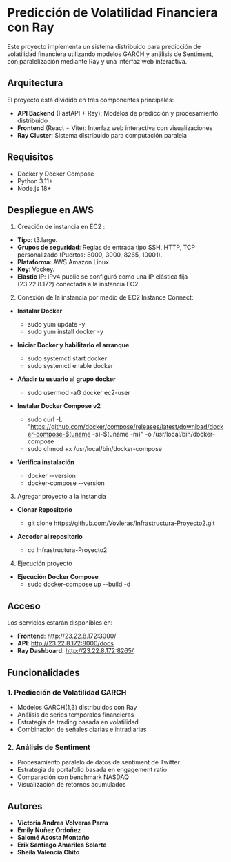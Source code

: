 
# Predicción de Volatilidad Financiera con Ray

Este proyecto implementa un sistema distribuido para predicción de volatilidad financiera utilizando modelos GARCH y análisis de Sentiment, con paralelización mediante Ray y una interfaz web interactiva.

## Arquitectura

El proyecto está dividido en tres componentes principales:
- **API Backend** (FastAPI + Ray): Modelos de predicción y procesamiento distribuido
- **Frontend** (React + Vite): Interfaz web interactiva con visualizaciones
- **Ray Cluster**: Sistema distribuido para computación paralela
  
## Requisitos
- Docker y Docker Compose
- Python 3.11+
- Node.js 18+

## Despliegue en AWS

1. Creación de instancia en EC2 :

- **Tipo**: t3.large.
- **Grupos de seguridad**: Reglas de entrada tipo SSH, HTTP, TCP personalizado (Puertos: 8000, 3000, 8265, 10001).
- **Plataforma**: AWS Amazon Linux.
- **Key**: Vockey.
- **Elastic IP**: IPv4 public se configuró como una IP elástica fija (23.22.8.172) conectada a la instancia EC2.
  
2. Conexión de la instancia por medio de EC2 Instance Connect:

- **Instalar Docker**
  - sudo yum update -y
  - sudo yum install docker -y

- **Iniciar Docker y habilitarlo el arranque**
  - sudo systemctl start docker
  - sudo systemctl enable docker

- **Añadir tu usuario al grupo docker**
  - sudo usermod -aG docker ec2-user

- **Instalar Docker Compose v2**
  - sudo curl -L "https://github.com/docker/compose/releases/latest/download/docker-compose-$(uname -s)-$(uname -m)" -o /usr/local/bin/docker-compose
  - sudo chmod +x /usr/local/bin/docker-compose

- **Verifica instalación**
  - docker --version
  - docker-compose --version

3. Agregar proyecto a la instancia

- **Clonar Repositorio**
  - git clone https://github.com/Vovleras/Infrastructura-Proyecto2.git

- **Acceder al repositorio**
  - cd Infrastructura-Proyecto2

4. Ejecución proyecto

- **Ejecución Docker Compose**
  - sudo docker-compose up --build -d
  
## Acceso
Los servicios estarán disponibles en:
- **Frontend**:  http://23.22.8.172:3000/
- **API**: http://23.22.8.172:8000/docs
- **Ray Dashboard**:  http://23.22.8.172:8265/
  
## Funcionalidades
### 1. Predicción de Volatilidad GARCH
- Modelos GARCH(1,3) distribuidos con Ray
- Análisis de series temporales financieras
- Estrategia de trading basada en volatilidad
- Combinación de señales diarias e intradiarias
  
### 2. Análisis de Sentiment
- Procesamiento paralelo de datos de sentiment de Twitter
- Estrategia de portafolio basada en engagement ratio
- Comparación con benchmark NASDAQ
- Visualización de retornos acumulados
  
## Autores
- **Victoria Andrea Volveras Parra**
- **Emily Nuñez Ordoñez** 
- **Salomé Acosta Montaño** 
- **Erik Santiago Amariles Solarte** 
- **Sheila Valencia Chito** 

